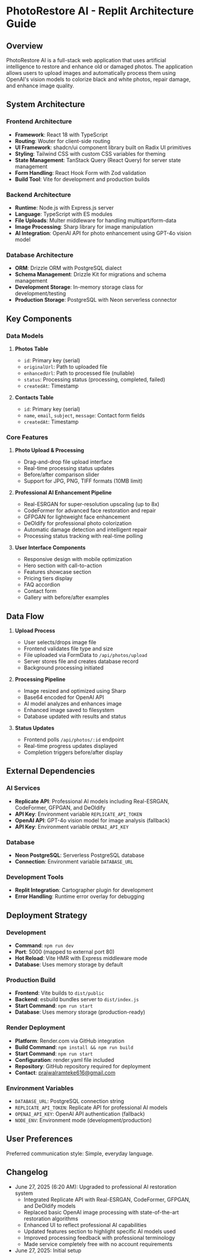 # PhotoRestore AI - Replit Architecture Guide

## Overview

PhotoRestore AI is a full-stack web application that uses artificial intelligence to restore and enhance old or damaged photos. The application allows users to upload images and automatically process them using OpenAI's vision models to colorize black and white photos, repair damage, and enhance image quality.

## System Architecture

### Frontend Architecture
- **Framework**: React 18 with TypeScript
- **Routing**: Wouter for client-side routing
- **UI Framework**: shadcn/ui component library built on Radix UI primitives
- **Styling**: Tailwind CSS with custom CSS variables for theming
- **State Management**: TanStack Query (React Query) for server state management
- **Form Handling**: React Hook Form with Zod validation
- **Build Tool**: Vite for development and production builds

### Backend Architecture
- **Runtime**: Node.js with Express.js server
- **Language**: TypeScript with ES modules
- **File Uploads**: Multer middleware for handling multipart/form-data
- **Image Processing**: Sharp library for image manipulation
- **AI Integration**: OpenAI API for photo enhancement using GPT-4o vision model

### Database Architecture
- **ORM**: Drizzle ORM with PostgreSQL dialect
- **Schema Management**: Drizzle Kit for migrations and schema management
- **Development Storage**: In-memory storage class for development/testing
- **Production Storage**: PostgreSQL with Neon serverless connector

## Key Components

### Data Models
1. **Photos Table**
   - `id`: Primary key (serial)
   - `originalUrl`: Path to uploaded file
   - `enhancedUrl`: Path to processed file (nullable)
   - `status`: Processing status (processing, completed, failed)
   - `createdAt`: Timestamp

2. **Contacts Table**
   - `id`: Primary key (serial)
   - `name`, `email`, `subject`, `message`: Contact form fields
   - `createdAt`: Timestamp

### Core Features
1. **Photo Upload & Processing**
   - Drag-and-drop file upload interface
   - Real-time processing status updates
   - Before/after comparison slider
   - Support for JPG, PNG, TIFF formats (10MB limit)

2. **Professional AI Enhancement Pipeline**
   - Real-ESRGAN for super-resolution upscaling (up to 8x)
   - CodeFormer for advanced face restoration and repair
   - GFPGAN for lightweight face enhancement
   - DeOldify for professional photo colorization
   - Automatic damage detection and intelligent repair
   - Processing status tracking with real-time polling

3. **User Interface Components**
   - Responsive design with mobile optimization
   - Hero section with call-to-action
   - Features showcase section
   - Pricing tiers display
   - FAQ accordion
   - Contact form
   - Gallery with before/after examples

## Data Flow

1. **Upload Process**
   - User selects/drops image file
   - Frontend validates file type and size
   - File uploaded via FormData to `/api/photos/upload`
   - Server stores file and creates database record
   - Background processing initiated

2. **Processing Pipeline**
   - Image resized and optimized using Sharp
   - Base64 encoded for OpenAI API
   - AI model analyzes and enhances image
   - Enhanced image saved to filesystem
   - Database updated with results and status

3. **Status Updates**
   - Frontend polls `/api/photos/:id` endpoint
   - Real-time progress updates displayed
   - Completion triggers before/after display

## External Dependencies

### AI Services
- **Replicate API**: Professional AI models including Real-ESRGAN, CodeFormer, GFPGAN, and DeOldify
- **API Key**: Environment variable `REPLICATE_API_TOKEN`
- **OpenAI API**: GPT-4o vision model for image analysis (fallback)
- **API Key**: Environment variable `OPENAI_API_KEY`

### Database
- **Neon PostgreSQL**: Serverless PostgreSQL database
- **Connection**: Environment variable `DATABASE_URL`

### Development Tools
- **Replit Integration**: Cartographer plugin for development
- **Error Handling**: Runtime error overlay for debugging

## Deployment Strategy

### Development
- **Command**: `npm run dev`
- **Port**: 5000 (mapped to external port 80)
- **Hot Reload**: Vite HMR with Express middleware mode
- **Database**: Uses memory storage by default

### Production Build
- **Frontend**: Vite builds to `dist/public`
- **Backend**: esbuild bundles server to `dist/index.js`
- **Start Command**: `npm run start`
- **Database**: Uses memory storage (production-ready)

### Render Deployment
- **Platform**: Render.com via GitHub integration
- **Build Command**: `npm install && npm run build`
- **Start Command**: `npm run start`
- **Configuration**: render.yaml file included
- **Repository**: GitHub repository required for deployment
- **Contact**: prajwalramteke616@gmail.com

### Environment Variables
- `DATABASE_URL`: PostgreSQL connection string
- `REPLICATE_API_TOKEN`: Replicate API for professional AI models
- `OPENAI_API_KEY`: OpenAI API authentication (fallback)
- `NODE_ENV`: Environment mode (development/production)

## User Preferences

Preferred communication style: Simple, everyday language.

## Changelog

- June 27, 2025 (6:20 AM): Upgraded to professional AI restoration system
  - Integrated Replicate API with Real-ESRGAN, CodeFormer, GFPGAN, and DeOldify models
  - Replaced basic OpenAI image processing with state-of-the-art restoration algorithms
  - Enhanced UI to reflect professional AI capabilities
  - Updated features section to highlight specific AI models used
  - Improved processing feedback with professional terminology
  - Made service completely free with no account requirements
- June 27, 2025: Initial setup